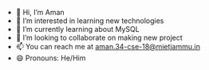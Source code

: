 - 👋 Hi, I’m Aman
- 👀 I’m interested in learning new technologies
- 🌱 I’m currently learning about MySQL
- 💞️ I’m looking to collaborate on making new project 
- 📫 You can reach me at aman.34-cse-18@mietjammu.in
- 😄 Pronouns: He/Him

<!---
amandubey8780/amandubey8780 is a ✨ special ✨ repository because its `README.md` (this file) appears on your GitHub profile.
You can click the Preview link to take a look at your changes.
--->
